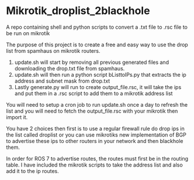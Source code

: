 # Mikrotik_droplist_2blackhole
A repo containing shell and python scripts to convert a .txt file to .rsc file to be run on mikrotik

The purpose of this project is to create a free and easy way to use the drop list from spamhaus on mikrotik routers.

1. update.sh will start by removing all previous generated files and downloading the drop.txt file from spamhaus.
2. update.sh will then run a python script bListtoIPs.py that extracts the ip address and subnet mask from drop.txt
3. Lastly generate.py will run to create output_file.rsc, it will take the ips and put them in a .rsc script to add them to a mikrotik address list

You will need to setup a cron job to run update.sh once a day to refresh the list and you will need to fetch the output_file.rsc with your mikrotik then import it.

You have 2 choices then first is to use a regular firewall rule do drop ips in the list called droplist or you can use mikrotiks new implementation of BGP to advertise these ips to other routers in your network and then blackhole them.

In order for ROS 7 to advertise routes, the routes must first be in the routing table. I have included the mikrotik scripts to take the address list and also add it to the ip routes.
